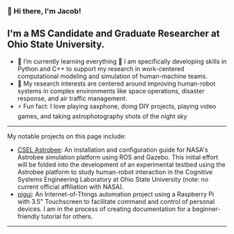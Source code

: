 ### 👋 Hi there, I'm Jacob!


## I'm a MS Candidate and Graduate Researcher at Ohio State University.


- 🌱 I’m currently learning everything 🤣 I am specifically developing skills in Python and C++ to support my research in work-centered computational modeling and simulation of human-machine teams.
- 🔬 My research interests are centered around improving human-robot systems in complex environments like space operations, disaster response, and air traffic management. 
- ⚡ Fun fact: I love playing saxphone, doing DIY projects, playing video games, and taking astrophotography shots of the night sky


-------
My notable projects on this page include:
- [CSEL Astrobee](https://github.com/jkeller52/astrobee): An installation and configuration guide for NASA's Astrobee simulation platform using ROS and Gazebo. This initial effort will be folded into the development of an experimental testbed using the Astrobee platform to study human-robot interaction in the Cognitive Systems Engineering Laboratory at Ohio State University (note: no current official affiliation with NASA).
- [pigui](https://github.com/jkeller52/pigui): An Internet-of-Things automation project using a Raspberry Pi with 3.5" Touchscreen to facilitate command and control of personal devices. I am in the process of creating documentation for a beginner-friendly tutorial for others. 

---

[website]: https://jkeller52.github.io
[linkedin]: https://linkedin.com/in/jacobrkeller
